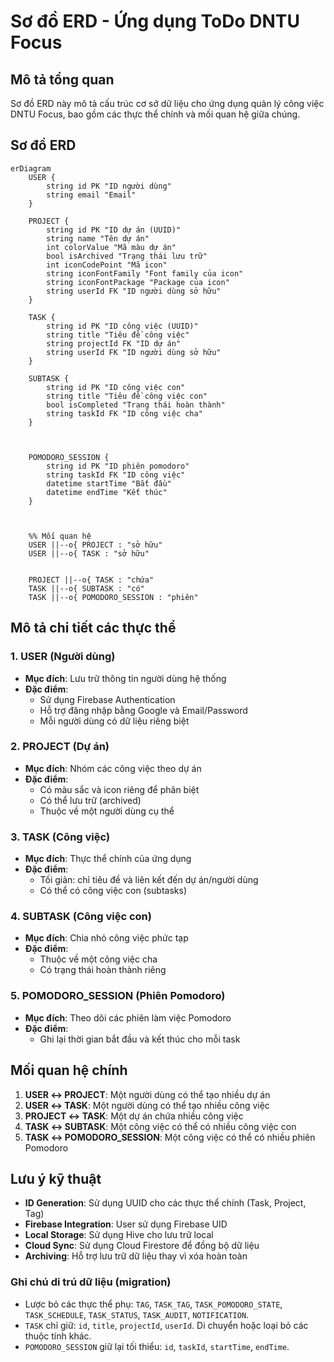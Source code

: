 # Sơ đồ ERD - Ứng dụng ToDo DNTU Focus

## Mô tả tổng quan
Sơ đồ ERD này mô tả cấu trúc cơ sở dữ liệu cho ứng dụng quản lý công việc DNTU Focus, bao gồm các thực thể chính và mối quan hệ giữa chúng.

## Sơ đồ ERD

```mermaid
erDiagram
    USER {
        string id PK "ID người dùng"
        string email "Email"
    }

    PROJECT {
        string id PK "ID dự án (UUID)"
        string name "Tên dự án"
        int colorValue "Mã màu dự án"
        bool isArchived "Trạng thái lưu trữ"
        int iconCodePoint "Mã icon"
        string iconFontFamily "Font family của icon"
        string iconFontPackage "Package của icon"
        string userId FK "ID người dùng sở hữu"
    }

    TASK {
        string id PK "ID công việc (UUID)"
        string title "Tiêu đề công việc"
        string projectId FK "ID dự án"
        string userId FK "ID người dùng sở hữu"
    }

    SUBTASK {
        string id PK "ID công việc con"
        string title "Tiêu đề công việc con"
        bool isCompleted "Trạng thái hoàn thành"
        string taskId FK "ID công việc cha"
    }

    

    POMODORO_SESSION {
        string id PK "ID phiên pomodoro"
        string taskId FK "ID công việc"
        datetime startTime "Bắt đầu"
        datetime endTime "Kết thúc"
    }

    

    %% Mối quan hệ
    USER ||--o{ PROJECT : "sở hữu"
    USER ||--o{ TASK : "sở hữu"
    

    PROJECT ||--o{ TASK : "chứa"
    TASK ||--o{ SUBTASK : "có"
    TASK ||--o{ POMODORO_SESSION : "phiên"
```

## Mô tả chi tiết các thực thể

### 1. USER (Người dùng)
- **Mục đích**: Lưu trữ thông tin người dùng hệ thống
- **Đặc điểm**: 
  - Sử dụng Firebase Authentication
  - Hỗ trợ đăng nhập bằng Google và Email/Password
  - Mỗi người dùng có dữ liệu riêng biệt

### 2. PROJECT (Dự án)
- **Mục đích**: Nhóm các công việc theo dự án
- **Đặc điểm**:
  - Có màu sắc và icon riêng để phân biệt
  - Có thể lưu trữ (archived)
  - Thuộc về một người dùng cụ thể

### 3. TASK (Công việc)
- **Mục đích**: Thực thể chính của ứng dụng
- **Đặc điểm**:
  - Tối giản: chỉ tiêu đề và liên kết đến dự án/người dùng
  - Có thể có công việc con (subtasks)

### 4. SUBTASK (Công việc con)
- **Mục đích**: Chia nhỏ công việc phức tạp
- **Đặc điểm**:
  - Thuộc về một công việc cha
  - Có trạng thái hoàn thành riêng

### 5. POMODORO_SESSION (Phiên Pomodoro)
- **Mục đích**: Theo dõi các phiên làm việc Pomodoro
- **Đặc điểm**:
  - Ghi lại thời gian bắt đầu và kết thúc cho mỗi task

 

## Mối quan hệ chính

1. **USER ↔ PROJECT**: Một người dùng có thể tạo nhiều dự án
2. **USER ↔ TASK**: Một người dùng có thể tạo nhiều công việc
3. **PROJECT ↔ TASK**: Một dự án chứa nhiều công việc
4. **TASK ↔ SUBTASK**: Một công việc có thể có nhiều công việc con
5. **TASK ↔ POMODORO_SESSION**: Một công việc có thể có nhiều phiên Pomodoro

## Lưu ý kỹ thuật

- **ID Generation**: Sử dụng UUID cho các thực thể chính (Task, Project, Tag)
- **Firebase Integration**: User sử dụng Firebase UID
- **Local Storage**: Sử dụng Hive cho lưu trữ local
- **Cloud Sync**: Sử dụng Cloud Firestore để đồng bộ dữ liệu
- **Archiving**: Hỗ trợ lưu trữ dữ liệu thay vì xóa hoàn toàn

### Ghi chú di trú dữ liệu (migration)

- Lược bỏ các thực thể phụ: `TAG`, `TASK_TAG`, `TASK_POMODORO_STATE`, `TASK_SCHEDULE`, `TASK_STATUS`, `TASK_AUDIT`, `NOTIFICATION`.
- `TASK` chỉ giữ: `id`, `title`, `projectId`, `userId`. Di chuyển hoặc loại bỏ các thuộc tính khác.
- `POMODORO_SESSION` giữ lại tối thiểu: `id`, `taskId`, `startTime`, `endTime`.


